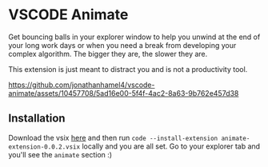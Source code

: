 # VSCODE Animate

Get bouncing balls in your explorer window to help you unwind at the end of your long work days or when you need a break from developing your complex algorithm. The bigger they are, the slower they are. 

This extension is just meant to distract you and is not a productivity tool. 


https://github.com/jonathanhamel4/vscode-animate/assets/10457708/5ad16e00-5f4f-4ac2-8a63-9b762e457d38



## Installation

Download the vsix <a href="https://github.com/jonathanhamel4/vscode-animate/raw/main/releases/animate-extension-0.0.2.vsix" download>here</a> and then run `code --install-extension animate-extension-0.0.2.vsix` locally and you are all set. Go to your explorer tab and you'll see the `animate` section :) 

